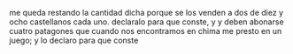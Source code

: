me queda restando la cantidad dicha porque se los venden a dos de diez y ocho castellanos cada uno. declaralo para que conste, y
y deben abonarse cuatro patagones que cuando nos encontramos en chima me presto en un juego; y lo declaro para que conste